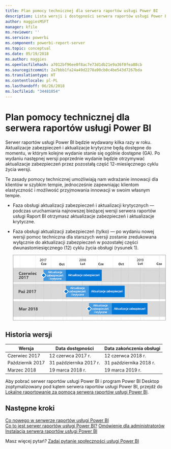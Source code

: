 ```yaml
---
title: Plan pomocy technicznej dla serwera raportów usługi Power BI
description: Lista wersji i dostępności serwera raportów usługi Power BI.
author: maggiesMSFT
manager: kfile
ms.reviewer: ''
ms.service: powerbi
ms.component: powerbi-report-server
ms.topic: conceptual
ms.date: 05/19/2018
ms.author: maggies
ms.openlocfilehash: a7012bf96ee0f8ac7e73d1db21e9a36f0fea88cb
ms.sourcegitcommit: 2a7bbb1fa24a49d2278a90cb0c4be543d7267bda
ms.translationtype: HT
ms.contentlocale: pl-PL
ms.lasthandoff: 06/26/2018
ms.locfileid: "34481054"
---
```

# <a name="support-timeline-for-power-bi-report-server"></a>Plan pomocy technicznej dla serwera raportów usługi Power BI
Serwer raportów usługi Power BI będzie wydawany kilka razy w roku. Aktualizacje zabezpieczeń i aktualizacje krytyczne będą dostępne do momentu, w którym kolejne wydanie stanie się ogólnie dostępne (GA). Po wydaniu następnej wersji poprzednie wydanie będzie otrzymywać aktualizacje zabezpieczeń przez pozostałą część 12-miesięcznego cyklu życia wersji.

Te zasady pomocy technicznej umożliwiają nam wdrażanie innowacji dla klientów w szybkim tempie, jednocześnie zapewniając klientom elastyczność i możliwość przyjmowania innowacji w swoim własnym tempie.

* Faza obsługi aktualizacji zabezpieczeń i aktualizacji krytycznych — podczas uruchamiania najnowszej bieżącej wersji serwera raportów usługi Raport BI otrzymasz aktualizacje zabezpieczeń i aktualizacje krytyczne.
* Faza obsługi aktualizacji zabezpieczeń (tylko) — po wydaniu nowej wersji pomoc techniczna dla starszych wersji zostanie zredukowana wyłącznie do aktualizacji zabezpieczeń w pozostałej części dwunastomiesięcznego (12) cyklu życia obsługi (rysunek 1).

    ![Wykres pokazujący przedział czasu obsługi](media/support-timeline/report-server-support-timeline-mar-2018.png)

## <a name="version-history"></a>Historia wersji
| **Wersja** | **Data dostępności** | **Data zakończenia obsługi** |
| --- | --- | --- |
| Czerwiec 2017 |12 czerwca 2017 r. |12 czerwca 2018 r. |
| Październik 2017 |31 października 2017 r. |31 października 2018 r. |
| Marzec 2018 | 19 marca 2018 r. | 19 marca 2019 r. |

Aby pobrać serwer raportów usługi Power BI i program Power BI Desktop zoptymalizowany pod kątem serwera raportów usługi Power BI, przejdź do [Lokalne raportowanie za pomocą serwera raportów usługi Power BI](https://powerbi.microsoft.com/report-server/).

## <a name="next-steps"></a>Następne kroki
[Co nowego w serwerze raportów usługi Power BI](whats-new.md)  
[Co to jest serwer raportów usługi Power BI?](get-started.md)
[Omówienie dla administratorów](admin-handbook-overview.md)  
[Instalacja serwera raportów usługi Power BI](install-report-server.md)  

Masz więcej pytań? [Zadaj pytanie społeczności usługi Power BI](https://community.powerbi.com/)

